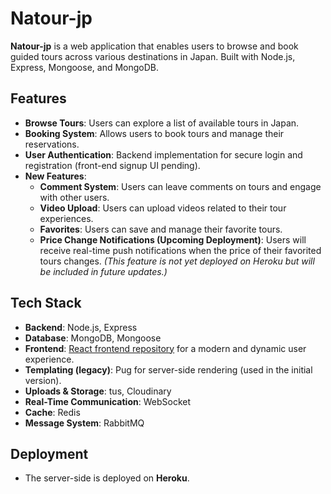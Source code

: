 # Natour-jp

**Natour-jp** is a web application that enables users to browse and book guided tours across various destinations in Japan. Built with Node.js, Express, Mongoose, and MongoDB.

## Features

- **Browse Tours**: Users can explore a list of available tours in Japan.
- **Booking System**: Allows users to book tours and manage their reservations.
- **User Authentication**: Backend implementation for secure login and registration (front-end signup UI pending).
- **New Features**:
  - **Comment System**: Users can leave comments on tours and engage with other users.
  - **Video Upload**: Users can upload videos related to their tour experiences.
  - **Favorites**: Users can save and manage their favorite tours.
  - **Price Change Notifications (Upcoming Deployment)**: Users will receive real-time push notifications when the price of their favorited tours changes. _(This feature is not yet deployed on Heroku but will be included in future updates.)_

## Tech Stack

- **Backend**: Node.js, Express
- **Database**: MongoDB, Mongoose
- **Frontend**: [React frontend repository](https://github.com/vegetable-w/natours-jp-react) for a modern and dynamic user experience.
- **Templating (legacy)**: Pug for server-side rendering (used in the initial version).
- **Uploads & Storage**: tus, Cloudinary
- **Real-Time Communication**: WebSocket
- **Cache**: Redis
- **Message System**: RabbitMQ

## Deployment

- The server-side is deployed on **Heroku**.
